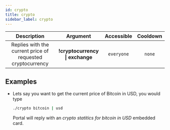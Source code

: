 ```yaml
---
id: crypto
title: crypto
sidebar_label: crypto
---
```


|                        Description                         |            Argument             | Accessible | Cooldown |
| :--------------------------------------------------------: | :-----------------------------: | :--------: | :------: |
| Replies with the current price of requested cryptocurrency | __!cryptocurrency \| exchange__ | `everyone` |  `none`  |

## Examples

* Lets say you want to get the current price of Bitcoin in USD, you would type
    ```bash
    ./crypto bitcoin | usd
    ```

    Portal will reply with an _crypto statitics for bitcoin in USD_ embedded card.
